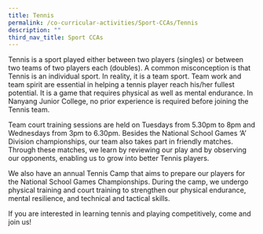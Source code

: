 ```yaml
---
title: Tennis
permalink: /co-curricular-activities/Sport-CCAs/Tennis
description: ""
third_nav_title: Sport CCAs
---
```

Tennis is a sport played either between two players (singles) or between two teams of two players each (doubles). A common misconception is that Tennis is an individual sport. In reality, it is a team sport. Team work and team spirit are essential in helping a tennis player reach his/her fullest potential. It is a game that requires physical as well as mental endurance. In Nanyang Junior College, no prior experience is required before joining the Tennis team.

Team court training sessions are held on Tuesdays from 5.30pm to 8pm and Wednesdays from 3pm to 6.30pm. Besides the National School Games ‘A’ Division championships, our team also takes part in friendly matches. Through these matches, we learn by reviewing our play and by observing our opponents, enabling us to grow into better Tennis players.

We also have an annual Tennis Camp that aims to prepare our players for the National School Games Championships. During the camp, we undergo physical training and court training to strengthen our physical endurance, mental resilience, and technical and tactical skills.

If you are interested in learning tennis and playing competitively, come and join us!